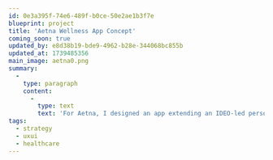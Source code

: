 ```yaml
---
id: 0e3a395f-74e6-489f-b0ce-50e2ae1b3f7e
blueprint: project
title: 'Aetna Wellness App Concept'
coming_soon: true
updated_by: e8d38b19-bde9-4962-b28e-344068bc855b
updated_at: 1739485356
main_image: aetna0.png
summary:
  -
    type: paragraph
    content:
      -
        type: text
        text: 'For Aetna, I designed an app extending an IDEO-led personal wellness initiative.'
tags:
  - strategy
  - uxui
  - healthcare
---
```

